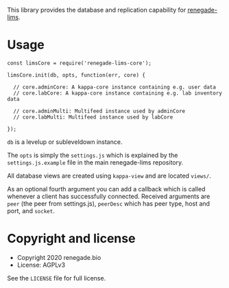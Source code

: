 
This library provides the database and replication capability for [renegade-lims](https://github.com/renegadebio/renegade-lims).

# Usage

```
const limsCore = require('renegade-lims-core');

limsCore.init(db, opts, function(err, core) {

  // core.adminCore: A kappa-core instance containing e.g. user data
  // core.labCore: A kappa-core instance containing e.g. lab inventory data
  
  // core.adminMulti: Multifeed instance used by adminCore
  // core.labMulti: Multifeed instance used by labCore
  
});
```

`db` is a levelup or subleveldown instance.

The `opts` is simply the `settings.js` which is explained by the `settings.js.example` file in the main renegade-lims repository.

All database views are created using `kappa-view` and are located `views/`.

As an optional fourth argument you can add a callback which is called whenever a client has successfully connected. Received arguments are `peer` (the peer from settings.js), `peerDesc` which has peer type, host and port, and `socket`.

# Copyright and license

* Copyright 2020 renegade.bio
* License: AGPLv3

See the `LICENSE` file for full license.